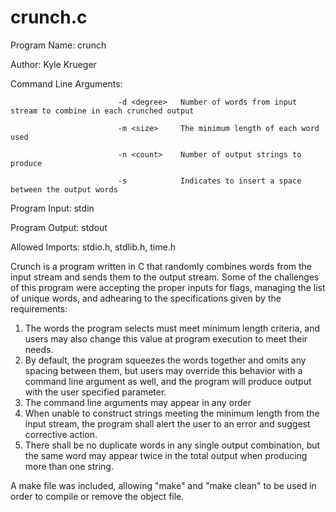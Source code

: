 # crunch.c
 
 Program Name:              crunch
  
  Author:                   Kyle Krueger
  
  Command Line Arguments:   
                            
                            -d <degree>   Number of words from input stream to combine in each crunched output
                            
                            -m <size>     The minimum length of each word used
                            
                            -n <count>    Number of output strings to produce
                            
                            -s            Indicates to insert a space between the output words
  
  Program Input:            stdin
  
  Program Output:           stdout
  
  Allowed Imports:          stdio.h, stdlib.h, time.h
  
Crunch is a program written in C that randomly combines words from the input stream and sends them to the output stream. Some of the challenges of this program were accepting the proper inputs for flags, managing the list of unique words, and adhearing to the specifications given by the requirements:
  1. The words the program selects must meet minimum length criteria, and users may also change this value at program execution to meet their needs.
  2. By default, the program squeezes the words together and omits any spacing between them, but users may override this behavior with a command line argument as well, and the program will produce output with the user specified parameter.
  3. The command line arguments may appear in any order
  4. When unable to construct strings meeting the minimum length from the input stream, the program shall alert the user to an error and suggest corrective action.
  5. There shall be no duplicate words in any single output combination, but the same word may appear twice in the total output when producing more than one string.
  
A make file was included, allowing "make" and "make clean" to be used in order to compile or remove the object file. 
  
